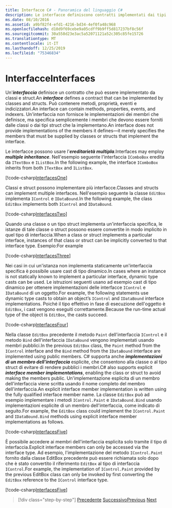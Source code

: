 ```yaml
---
title: Interfacce C# - Panoramica del linguaggio C#
description: Le interfacce definiscono contratti implementati dai tipi in C#
ms.date: 08/10/2016
ms.assetid: a9bf82f4-efd1-4216-bd34-4ef0fa48c968
ms.openlocfilehash: d10d9f69cebe9a05cdff9b9ff5d817237bf8c56f
ms.sourcegitcommit: 30a558d23e3ac5a52071121a52c305c85fe15726
ms.translationtype: MT
ms.contentlocale: it-IT
ms.lasthandoff: 12/25/2019
ms.locfileid: "75346834"
---
```

# <a name="interfaces"></a><span data-ttu-id="8980f-103">Interfacce</span><span class="sxs-lookup"><span data-stu-id="8980f-103">Interfaces</span></span>

<span data-ttu-id="8980f-104">Un'***interfaccia*** definisce un contratto che può essere implementato da classi e struct.</span><span class="sxs-lookup"><span data-stu-id="8980f-104">An ***interface*** defines a contract that can be implemented by classes and structs.</span></span> <span data-ttu-id="8980f-105">Può contenere metodi, proprietà, eventi e indicizzatori.</span><span class="sxs-lookup"><span data-stu-id="8980f-105">An interface can contain methods, properties, events, and indexers.</span></span> <span data-ttu-id="8980f-106">Un'interfaccia non fornisce le implementazioni dei membri che definisce, ma specifica semplicemente i membri che devono essere forniti dalle classi o dai tipi struct che la implementano.</span><span class="sxs-lookup"><span data-stu-id="8980f-106">An interface does not provide implementations of the members it defines—it merely specifies the members that must be supplied by classes or structs that implement the interface.</span></span>

<span data-ttu-id="8980f-107">Le interfacce possono usare l'***ereditarietà multipla***.</span><span class="sxs-lookup"><span data-stu-id="8980f-107">Interfaces may employ ***multiple inheritance***.</span></span> <span data-ttu-id="8980f-108">Nell'esempio seguente l'interfaccia `IComboBox` eredita da `ITextBox` e `IListBox`.</span><span class="sxs-lookup"><span data-stu-id="8980f-108">In the following example, the interface `IComboBox` inherits from both `ITextBox` and `IListBox`.</span></span>

[!code-csharp[InterfacesOne](../../../samples/snippets/csharp/tour/interfaces/Program.cs#L5-L17)]

<span data-ttu-id="8980f-109">Classi e struct possono implementare più interfacce.</span><span class="sxs-lookup"><span data-stu-id="8980f-109">Classes and structs can implement multiple interfaces.</span></span> <span data-ttu-id="8980f-110">Nell'esempio seguente la classe `EditBox` implementa `IControl` e `IDataBound`.</span><span class="sxs-lookup"><span data-stu-id="8980f-110">In the following example, the class `EditBox` implements both `IControl` and `IDataBound`.</span></span>

[!code-csharp[InterfacesTwo](../../../samples/snippets/csharp/tour/interfaces/Program.cs#L19-L27)]

<span data-ttu-id="8980f-111">Quando una classe o un tipo struct implementa un'interfaccia specifica, le istanze di tale classe o struct possono essere convertite in modo implicito in quel tipo di interfaccia.</span><span class="sxs-lookup"><span data-stu-id="8980f-111">When a class or struct implements a particular interface, instances of that class or struct can be implicitly converted to that interface type.</span></span> <span data-ttu-id="8980f-112">Esempio:</span><span class="sxs-lookup"><span data-stu-id="8980f-112">For example</span></span>

[!code-csharp[InterfacesThree](../../../samples/snippets/csharp/tour/interfaces/Program.cs#L33-L35)]

<span data-ttu-id="8980f-113">Nei casi in cui un'istanza non implementa staticamente un'interfaccia specifica è possibile usare cast di tipo dinamico.</span><span class="sxs-lookup"><span data-stu-id="8980f-113">In cases where an instance is not statically known to implement a particular interface, dynamic type casts can be used.</span></span> <span data-ttu-id="8980f-114">Le istruzioni seguenti usano ad esempio cast di tipo dinamico per ottenere implementazioni delle interfacce `IControl` e `IDataBound` di un oggetto.</span><span class="sxs-lookup"><span data-stu-id="8980f-114">For example, the following statements use dynamic type casts to obtain an object’s `IControl` and `IDataBound` interface implementations.</span></span> <span data-ttu-id="8980f-115">Poiché il tipo effettivo in fase di esecuzione dell'oggetto è `EditBox`, i cast vengono eseguiti correttamente.</span><span class="sxs-lookup"><span data-stu-id="8980f-115">Because the run-time actual type of the object is `EditBox`, the casts succeed.</span></span>

[!code-csharp[InterfacesFour](../../../samples/snippets/csharp/tour/interfaces/Program.cs#L40-L42)]

<span data-ttu-id="8980f-116">Nella classe `EditBox` precedente il metodo `Paint` dell'interfaccia `IControl` e il metodo `Bind` dell'interfaccia `IDataBound` vengono implementati usando membri pubblici.</span><span class="sxs-lookup"><span data-stu-id="8980f-116">In the previous `EditBox` class, the `Paint` method from the `IControl` interface and the `Bind` method from the `IDataBound` interface are implemented using public members.</span></span> <span data-ttu-id="8980f-117">C# supporta anche ***implementazioni di un membro dell'interfaccia*** esplicite, che consentono alla classe o al tipo struct di evitare di rendere pubblici i membri.</span><span class="sxs-lookup"><span data-stu-id="8980f-117">C# also supports explicit ***interface member implementations***, enabling the class or struct to avoid making the members public.</span></span> <span data-ttu-id="8980f-118">Un'implementazione esplicita di un membro dell'interfaccia viene scritta usando il nome completo del membro dell'interfaccia.</span><span class="sxs-lookup"><span data-stu-id="8980f-118">An explicit interface member implementation is written using the fully qualified interface member name.</span></span> <span data-ttu-id="8980f-119">La classe `EditBox` può ad esempio implementare i metodi `IControl.Paint` e `IDataBound.Bind` usando implementazioni esplicite di un membro dell'interfaccia, come indicato di seguito.</span><span class="sxs-lookup"><span data-stu-id="8980f-119">For example, the `EditBox` class could implement the `IControl.Paint` and `IDataBound.Bind` methods using explicit interface member implementations as follows.</span></span>

[!code-csharp[InterfacesFive](../../../samples/snippets/csharp/tour/interfaces/Program.cs#L60-L64)]

<span data-ttu-id="8980f-120">È possibile accedere ai membri dell'interfaccia esplicita solo tramite il tipo di interfaccia.</span><span class="sxs-lookup"><span data-stu-id="8980f-120">Explicit interface members can only be accessed via the interface type.</span></span> <span data-ttu-id="8980f-121">Ad esempio, l'implementazione del metodo `IControl.Paint` fornito dalla classe EditBox precedente può essere richiamata solo dopo che è stato convertito il riferimento `EditBox` al tipo di interfaccia `IControl`.</span><span class="sxs-lookup"><span data-stu-id="8980f-121">For example, the implementation of `IControl.Paint` provided by the previous EditBox class can only be invoked by first converting the `EditBox` reference to the `IControl` interface type.</span></span>

[!code-csharp[InterfacesFive](../../../samples/snippets/csharp/tour/interfaces/Program.cs#L71-L74)]

>[!div class="step-by-step"]
><span data-ttu-id="8980f-122">[Precedente](arrays.md)
>[Successivo](delegates.md)</span><span class="sxs-lookup"><span data-stu-id="8980f-122">[Previous](arrays.md)
[Next](delegates.md)</span></span>
